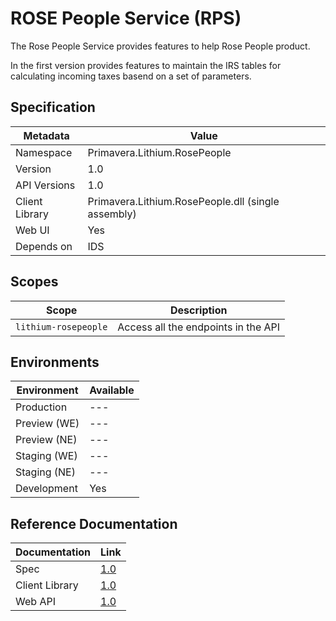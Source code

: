 # ROSE People Service (RPS)

The Rose People Service provides features to help Rose People product.

In the first version provides features to maintain the IRS tables for calculating incoming taxes basend on a set of parameters.

## Specification

| Metadata | Value |
| - | - |
| Namespace | Primavera.Lithium.RosePeople |
| Version | 1.0 |
| API Versions | 1.0 |
| Client Library | Primavera.Lithium.RosePeople.dll (single assembly) |
| Web UI | Yes |
| Depends on | IDS |

## Scopes

| Scope | Description |
| - | - |
| `lithium-rosepeople` | Access all the endpoints in the API |

## Environments

| Environment | Available |
| - | - |
| Production | --- |
| Preview (WE) | --- |
| Preview (NE) | --- |
| Staging (WE) | --- |
| Staging (NE) | --- |
| Development | Yes |

## Reference Documentation

| Documentation | Link |
| - | - |
| Spec | [1.0](./specs/rps-spec-1.0.md) |
| Client Library | [1.0](https://lithium-dv-rps-we-wap.azurewebsites.net/.doc/clientlib) |
| Web API | [1.0](https://lithium-dv-rps-we-wap.azurewebsites.net/.doc/webapi/index.html) |
